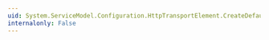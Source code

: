 ```yaml
---
uid: System.ServiceModel.Configuration.HttpTransportElement.CreateDefaultBindingElement
internalonly: False
---
```

